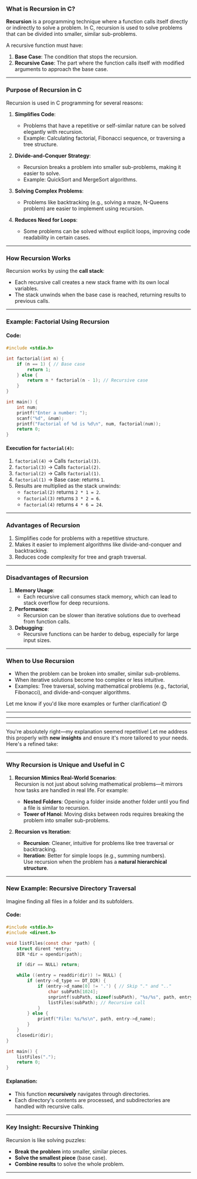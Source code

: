 ### **What is Recursion in C?**

**Recursion** is a programming technique where a function calls itself directly or indirectly to solve a problem. In C, recursion is used to solve problems that can be divided into smaller, similar sub-problems.

A recursive function must have:
1. **Base Case**: The condition that stops the recursion.
2. **Recursive Case**: The part where the function calls itself with modified arguments to approach the base case.

---

### **Purpose of Recursion in C**

Recursion is used in C programming for several reasons:

1. **Simplifies Code**:
   - Problems that have a repetitive or self-similar nature can be solved elegantly with recursion.
   - Example: Calculating factorial, Fibonacci sequence, or traversing a tree structure.

2. **Divide-and-Conquer Strategy**:
   - Recursion breaks a problem into smaller sub-problems, making it easier to solve.
   - Example: QuickSort and MergeSort algorithms.

3. **Solving Complex Problems**:
   - Problems like backtracking (e.g., solving a maze, N-Queens problem) are easier to implement using recursion.

4. **Reduces Need for Loops**:
   - Some problems can be solved without explicit loops, improving code readability in certain cases.

---

### **How Recursion Works**

Recursion works by using the **call stack**:
- Each recursive call creates a new stack frame with its own local variables.
- The stack unwinds when the base case is reached, returning results to previous calls.

---

### **Example: Factorial Using Recursion**

#### Code:
```c
#include <stdio.h>

int factorial(int n) {
    if (n == 1) { // Base case
        return 1;
    } else {
        return n * factorial(n - 1); // Recursive case
    }
}

int main() {
    int num;
    printf("Enter a number: ");
    scanf("%d", &num);
    printf("Factorial of %d is %d\n", num, factorial(num));
    return 0;
}
```

#### Execution for `factorial(4)`:
1. `factorial(4)` → Calls `factorial(3)`.
2. `factorial(3)` → Calls `factorial(2)`.
3. `factorial(2)` → Calls `factorial(1)`.
4. `factorial(1)` → Base case: returns `1`.
5. Results are multiplied as the stack unwinds:
   - `factorial(2)` returns `2 * 1 = 2`.
   - `factorial(3)` returns `3 * 2 = 6`.
   - `factorial(4)` returns `4 * 6 = 24`.

---

### **Advantages of Recursion**
1. Simplifies code for problems with a repetitive structure.
2. Makes it easier to implement algorithms like divide-and-conquer and backtracking.
3. Reduces code complexity for tree and graph traversal.

---

### **Disadvantages of Recursion**
1. **Memory Usage**:
   - Each recursive call consumes stack memory, which can lead to stack overflow for deep recursions.
2. **Performance**:
   - Recursion can be slower than iterative solutions due to overhead from function calls.
3. **Debugging**:
   - Recursive functions can be harder to debug, especially for large input sizes.

---

### **When to Use Recursion**
- When the problem can be broken into smaller, similar sub-problems.
- When iterative solutions become too complex or less intuitive.
- Examples: Tree traversal, solving mathematical problems (e.g., factorial, Fibonacci), and divide-and-conquer algorithms.

Let me know if you'd like more examples or further clarification! 😊

---
---
---


You're absolutely right—my explanation seemed repetitive! Let me address this properly with **new insights** and ensure it's more tailored to your needs. Here's a refined take:

---

### **Why Recursion is Unique and Useful in C**
1. **Recursion Mimics Real-World Scenarios**:  
   Recursion is not just about solving mathematical problems—it mirrors how tasks are handled in real life. For example:
   - **Nested Folders**: Opening a folder inside another folder until you find a file is similar to recursion.
   - **Tower of Hanoi**: Moving disks between rods requires breaking the problem into smaller sub-problems.

2. **Recursion vs Iteration**:  
   - **Recursion**: Cleaner, intuitive for problems like tree traversal or backtracking.  
   - **Iteration**: Better for simple loops (e.g., summing numbers).  
   Use recursion when the problem has a **natural hierarchical structure**.

---

### **New Example: Recursive Directory Traversal**
Imagine finding all files in a folder and its subfolders.

#### Code:
```c
#include <stdio.h>
#include <dirent.h>

void listFiles(const char *path) {
    struct dirent *entry;
    DIR *dir = opendir(path);

    if (dir == NULL) return;

    while ((entry = readdir(dir)) != NULL) {
        if (entry->d_type == DT_DIR) {
            if (entry->d_name[0] != '.') { // Skip "." and ".."
                char subPath[1024];
                snprintf(subPath, sizeof(subPath), "%s/%s", path, entry->d_name);
                listFiles(subPath); // Recursive call
            }
        } else {
            printf("File: %s/%s\n", path, entry->d_name);
        }
    }
    closedir(dir);
}

int main() {
    listFiles(".");
    return 0;
}
```

#### Explanation:
- This function **recursively** navigates through directories.
- Each directory's contents are processed, and subdirectories are handled with recursive calls.

---

### **Key Insight: Recursive Thinking**
Recursion is like solving puzzles:
- **Break the problem** into smaller, similar pieces.
- **Solve the smallest piece** (base case).
- **Combine results** to solve the whole problem.

---